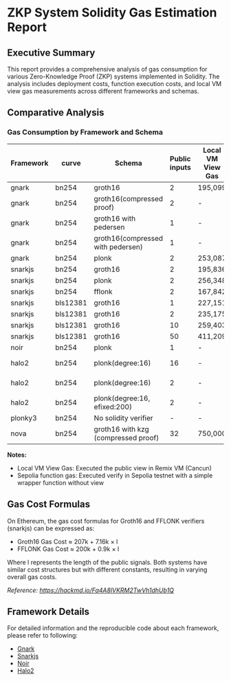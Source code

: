 # ZKP System Solidity Gas Estimation Report

## Executive Summary

This report provides a comprehensive analysis of gas consumption for various Zero-Knowledge Proof (ZKP) systems implemented in Solidity. The analysis includes deployment costs, function execution costs, and local VM view gas measurements across different frameworks and schemas.

## Comparative Analysis

### Gas Consumption by Framework and Schema

| Framework | curve | Schema | Public inputs | Local VM View Gas | Sepolia deployment gas | Sepolia function gas |
|-----------|-------|--------|---------------|-------------------|------------------------|----------------------|
| gnark | bn254 | groth16 | 2 | 195,099 | [1,917,298](https://sepolia.etherscan.io/tx/0xa34994b804de55ce34874b474664ee4aa3978aa8508f6889cfd8f40e65d1517c) | [220,583](https://sepolia.etherscan.io/tx/0x9051e844827afe3190b90019237db1ff3945ccc1d79a62d06a72283bc2cda430) |
| gnark | bn254 | groth16(compressed proof) | 2 | - | [1,945,169](https://sepolia.etherscan.io/tx/0x9a29c2a43c6b2a36c757eb8744d269bd0c496b5c79e9db7bff740deb22e59d8a) | [231,209](https://sepolia.etherscan.io/tx/0xd5e92676401e0845288460d9063bb8345d60e6a9ff6a435d800016d12be1333d) |
| gnark | bn254 | groth16 with pedersen | 1 | - | [1,439,031](https://sepolia.etherscan.io/tx/0xe0dba53364c77da07bd9757ea2ff51095a37f7d58057ac5a208dd3d71c6b41da) | [337,291](https://sepolia.etherscan.io/tx/0xfcce5d59ad5b7c353005ba6e99f1e77616905dda01a043cf49d91d981acd8dc8) |
| gnark | bn254 | groth16(compressed with pedersen) | 1 | - | [1,439,031](https://sepolia.etherscan.io/tx/0xe0dba53364c77da07bd9757ea2ff51095a37f7d58057ac5a208dd3d71c6b41da) | [350,842](https://sepolia.etherscan.io/tx/0xd18c9d7f299ef2c8eed1e201c3939d35e0a25972394f0200b17b245f14d7f3f4) |
| gnark | bn254 | plonk | 2 | 253,087 | [2,083,848](https://sepolia.etherscan.io/tx/0x247ae04e4bf98eabbdf0784186ea5019acd3e9c1ae4f3274c432a5b705399b7c) | [287,310](https://sepolia.etherscan.io/tx/0x6c90a60423a45f485f37317987ac71aedb8bf4752063353e46b5da872fea385e) |
| snarkjs | bn254 | groth16 | 2 | 195,836 | [412,528](https://sepolia.etherscan.io/tx/0xf84b681beaefaabb61d58f1438699f7e0f748f0bbbf72883eab4bfe0459aa571) | [221,305](https://sepolia.etherscan.io/tx/0xed13868b1fc7295670dc8f9207741ea65f2bef171729c0fb5d3c30bc4ffb7469) |
| snarkjs | bn254 | plonk | 2 | 256,348 | [1,591,128](https://sepolia.etherscan.io/tx/0xa98f9803fcf58b6078ac6412fcde4a368a5bed2dd53ebde546295fd6263df5f5) | [291,197](https://sepolia.etherscan.io/tx/0xa8aa27480db7365c6480b910f9bdc8644e783ae695f38a575b119bb06faa2480) |
| snarkjs | bn254 | fflonk | 2 | 167,842 | [5,273,847](https://sepolia.etherscan.io/tx/0x1d88872a4dcf13e4430d566d7cde3a24496668af37c963cc4c3b7fa7db182292) | [201,077](https://sepolia.etherscan.io/tx/0x7a2faddaef2c326a0059b701c18b52886d8adff53807fd504569c73d778d4d20) |
| snarkjs | bls12381 | groth16 | 1 | 227,151 | [436,657](https://sepolia.etherscan.io/tx/0xf78468f188c191ccb627930426adceb4fc30a32eb02192321770e1436cd02d95) | [227,151](https://sepolia.etherscan.io/tx/0x4130931d8fc2d273088a30058f998af05aac11fbec7c05b70cfa95cd24c047f8) |
| snarkjs | bls12381 | groth16 | 2 | 235,175 | - | - |
| snarkjs | bls12381 | groth16 | 10 | 259,403 | - | - |
| snarkjs | bls12381 | groth16 | 50 | 411,209 | - | - |
| noir | bn254 | plonk | 1 | - | [2,571,102](https://sepolia.etherscan.io/tx/0x12be521b2a46feef18d1c24e5bd38af68e19c3972b01a8c6d9664f613c20cd79) | [441,681](https://sepolia.etherscan.io/tx/0x5a157daa6bd70dd6ba80e5243a5e73acde5c385e4302fdf979f92b866446d596) |
| halo2 | bn254 | plonk(degree:16) | 16 | - | [308,351](https://sepolia.etherscan.io/tx/0x2e3638cc31222b22f408332fc2ba5e9a6b6d23c76b906231685dad3b18cd858a) + [828,497](https://sepolia.etherscan.io/tx/0x5a7a1ef3ff5c0b77bbbdd4bbeab7a2f1a7b72b039d30f22fb56bf64eeee9a869) | [321,377](https://sepolia.etherscan.io/tx/0x5167bfe66630eb86f565bfa6432b591a26faec9e32271117aef68ee077715e6b) |
| halo2 | bn254 | plonk(degree:16) | 2 | - | [308,315](https://sepolia.etherscan.io/tx/0x90a3f738dd7e519f6da3ec3a7039dca17efb081023315aa6818db30e506dceeb) + [828,497](https://sepolia.etherscan.io/tx/0xdc4909c90306c8d09d0ffc316239f72d444660e539ffcc33f0fcaf331201e82e) | [305,073](https://sepolia.etherscan.io/tx/0xabe5b457a62f8b8662937b4a103286e2111472600f2aeac1ca97b2434d47ab67) |
| halo2 | bn254 | plonk(degree:16, efixed:200) | 2 | - | [2,904,633](https://sepolia.etherscan.io/tx/0xc9ca0641852f4102b2ef8715ae4b1cd31d401b507dce21b6db48bd089883f990) + [841,012](https://sepolia.etherscan.io/tx/0x07b687ca4c31e8e3b297a98250e61c1d45bb3c40466dca35b373283191493c5e) | [307,900](https://sepolia.etherscan.io/tx/0xc50d7c3b3c8ad71208e1fb815e5c7fa67bf0b70f44042e7f288a5e9e13a1fd07) |
| plonky3 | bn254 | No solidity verifier | - | - | - | - |
| nova | bn254 | groth16 with kzg (compressed proof) | 32 | 750,000 | - | - |

**Notes:**
- Local VM View Gas: Executed the public view in Remix VM (Cancun)
- Sepolia function gas: Executed verify in Sepolia testnet with a simple wrapper function without view

## Gas Cost Formulas

On Ethereum, the gas cost formulas for Groth16 and FFLONK verifiers (snarkjs) can be expressed as:

- Groth16 Gas Cost ≈ 207k + 7.16k × l
- FFLONK Gas Cost ≈ 200k + 0.9k × l

Where l represents the length of the public signals. Both systems have similar cost structures but with different constants, resulting in varying overall gas costs.

*Reference: https://hackmd.io/Fa4A8lVKRM2TwVh1dhUb1Q*

## Framework Details

For detailed information and the reproducible code about each framework, please refer to following:

- [Gnark](./gnark/README.md)
- [Snarkjs](./snarkjs/README.md)
- [Noir](./noir/README.md)
- [Halo2](./halo2/README.md)
